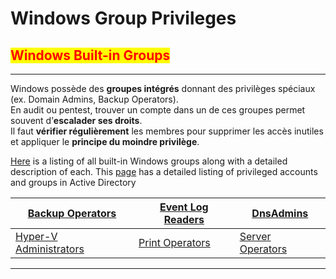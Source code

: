 # Windows Group Privileges

## <mark style="color:red;">Windows Built-in Groups</mark>

***

Windows possède des **groupes intégrés** donnant des privilèges spéciaux (ex. Domain Admins, Backup Operators).\
En audit ou pentest, trouver un compte dans un de ces groupes permet souvent d’**escalader ses droits**.\
Il faut **vérifier régulièrement** les membres pour supprimer les accès inutiles et appliquer le **principe du moindre privilège**.

[Here](https://ss64.com/nt/syntax-security_groups.html) is a listing of all built-in Windows groups along with a detailed description of each. This [page](https://docs.microsoft.com/en-us/windows-server/identity/ad-ds/plan/security-best-practices/appendix-b--privileged-accounts-and-groups-in-active-directory) has a detailed listing of privileged accounts and groups in Active Directory

| [Backup Operators](https://docs.microsoft.com/en-us/windows/security/identity-protection/access-control/active-directory-security-groups#bkmk-backupoperators)            | [Event Log Readers](https://docs.microsoft.com/en-us/windows/security/identity-protection/access-control/active-directory-security-groups#bkmk-eventlogreaders) | [DnsAdmins](https://docs.microsoft.com/en-us/windows/security/identity-protection/access-control/active-directory-security-groups#bkmk-dnsadmins)              |
| ------------------------------------------------------------------------------------------------------------------------------------------------------------------------- | --------------------------------------------------------------------------------------------------------------------------------------------------------------- | -------------------------------------------------------------------------------------------------------------------------------------------------------------- |
| [Hyper-V Administrators](https://docs.microsoft.com/en-us/windows/security/identity-protection/access-control/active-directory-security-groups#bkmk-hypervadministrators) | [Print Operators](https://docs.microsoft.com/en-us/windows/security/identity-protection/access-control/active-directory-security-groups#bkmk-printoperators)    | [Server Operators](https://docs.microsoft.com/en-us/windows/security/identity-protection/access-control/active-directory-security-groups#bkmk-serveroperators) |

***
